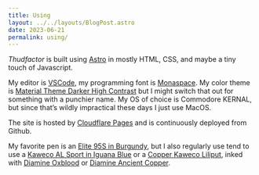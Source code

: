 ```yaml
---
title: Using
layout: ../../layouts/BlogPost.astro
date: 2023-06-21
permalink: using/
---
```


_Thudfactor_ is built using [Astro](https://astro.build) in mostly HTML, CSS, and maybe a tiny touch of Javascript.

My editor is [VSCode](https://code.visualstudio.com/), my programming font is [Monaspace](https://github.com/githubnext/monaspace#monaspace). My color theme is [Material Theme Darker High Contrast](https://www.vscolors.com/themes/45bfc9eb-5e03-487f-bffe-315fa6881d6a-098bf801) but I might switch that out for something with a punchier name. My OS of choice is Commodore KERNAL, but since that’s wildly impractical these days I just use MacOS.

The site is hosted by [Cloudflare Pages](https://pages.cloudflare.com/) and is continuously deployed from Github.

My favorite pen is an [Elite 95S in Burgundy](https://www.jetpens.com/Pilot-E95S-Fountain-Pen-Burgundy-Ivory-Fine-Nib/pd/12467), but I also regularly use tend to use a [Kaweco AL Sport in Iguana Blue](https://www.gouletpens.com/products/kaweco-al-sport-fountain-pen-iguana-blue) or a [Copper Kaweco Liliput](https://www.gouletpens.com/products/kaweco-liliput-fountain-pen-copper), inked with [Diamine Oxblood](https://www.gouletpens.com/products/diamine-oxblood-ink-cartridges) or [Diamine Ancient Copper](https://www.jetpens.com/Diamine-Ancient-Copper-Ink-30-ml-Bottle/pd/13085).
